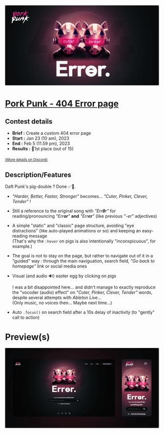 <a href="https://aelweak.github.io/porkpunk/" target="_blank"><img src="./assets/images/repo_header.png" alt="Pork Punk - 404 Error page"></a>

# [Pork Punk - 404 Error page](https://aelweak.github.io/porkpunk/)

## Contest details

-   **Brief :** Create a custom 404 error page
-   **Start :** Jan 23 (10 am), 2023
-   **End :** Feb 5 (11.59 pm), 2023
-   **Results :** 🥇1st place (out of 15)

<sub><a href="https://discord.com/channels/655077317911117860/1041772720066674760/1067006280704720996" target="_blank">(More details on Discord)</a></sub>

## Description/Features

Daft Punk's pig-double ? Done ✅🐷.

-   _"Harder, Better, Faster, Stronger"_ becomes... _"Cuter, Pinker, Clever, Tender"_ !
-   Still a reference to the original song with _"Err**θ**r"_ for reading/pronouncing _"Err**or**"_ **and** _"Err**er**"_ (like previous _"-er"_ adjectives)
-   A simple "static" and "classic" page structure, avoiding "eye distractions" (like auto-played animations or so) and keeping an easy-reading message  
    (That's why the `:hover` on pigs is also intentionally "inconspicuous", for example.)

-   The goal is not to stay on the page, but rather to navigate out of it in a "guided" way : through the main naviguation, search field, _"Go back to homepage"_ link or social media ones

-   Visual (and audio 🔊) easter egg by clicking on pigs

    I was a bit disappointed here... and didn't manage to exactly reproduce the "vocoder (audio) effect" on _"Cuter, Pinker, Clever, Tender"_ words, despite several attempts with _Ableton Live_...  
    (Only music, no voices then... Maybe next time...)

-   Auto `.focus()` on search field after a 10s delay of inactivity (to "gently" call to action)

# Preview(s)

<a href="https://aelweak.github.io/porkpunk/" target="_blank"><img src="./assets/images/repo_preview.png" alt="Preview Pork Punk's 404 Error page"></a>
